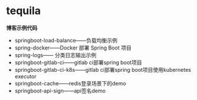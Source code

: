 # tequila

**博客示例代码**

- springboot-load-balance——负载均衡示例
- spring-docker——Docker 部署 Spring Boot 项目
- spring-logs—— 分类日志输出示例
- springboot-gitlab-ci——gitlab ci部署spring boot项目
- springboot-gitlab-ci-k8s——gitlab ci部署spring boot项目使用kubernetes executor
- springboot-cache——redis登录场景下的demo
- springboot-api-sign——api签名demo

